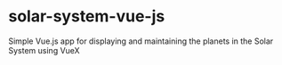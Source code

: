 # solar-system-vue-js
Simple Vue.js app for displaying and maintaining the planets in the Solar System using VueX
